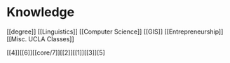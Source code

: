 # Knowledge

[[degree]]
[[Linguistics]]
[[Computer Science]]
[[GIS]]
[[Entrepreneurship]]
[[Misc. UCLA Classes]]

[[4]][[6]][[core/7]][[2]][[1]][[3]][5]
